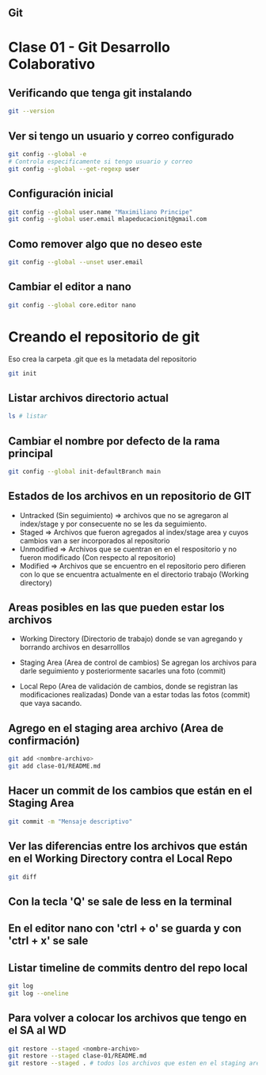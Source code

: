 ## Git

# Clase 01 - Git Desarrollo Colaborativo

## Verificando que tenga git instalando

```sh
git --version
```

## Ver si tengo un usuario y correo configurado

```sh
git config --global -e
# Controla especificamente si tengo usuario y correo
git config --global --get-regexp user
```

## Configuración inicial

```sh
git config --global user.name "Maximiliano Principe"
git config --global user.email mlapeducacionit@gmail.com
```

## Como remover algo que no deseo este

```sh
git config --global --unset user.email
```

## Cambiar el editor a nano

```sh
git config --global core.editor nano
```

# Creando el repositorio de git
Eso crea la carpeta .git que es la metadata del repositorio

```sh
git init
```

## Listar archivos directorio actual

```sh
ls # listar
```

## Cambiar el nombre por defecto de la rama principal

```sh
git config --global init-defaultBranch main
```

## Estados de los archivos en un repositorio de GIT

* Untracked (Sin seguimiento) => archivos que no se agregaron al index/stage y por consecuente no se les da seguimiento.
* Staged => Archivos que fueron agregados al index/stage area y cuyos cambios van a ser incorporados al repositorio
* Unmodified => Archivos que se cuentran en en el respositorio y no fueron modificado (Con respecto al repositorio)
* Modified => Archivos que se encuentro en el repositorio pero difieren con lo que se encuentra actualmente en el directorio trabajo (Working directory)

## Areas posibles en las que pueden estar los archivos

* Working Directory (Directorio de trabajo) donde se van agregando y borrando archivos en desarrolllos

* Staging Area (Area de control de cambios) Se agregan los archivos para darle seguimiento y posteriormente sacarles una foto (commit)

* Local Repo (Area de validación de cambios, donde se registran las modificaciones realizadas) Donde van a estar todas las fotos (commit) que vaya sacando.

## Agrego en el staging area archivo (Area de confirmación)

```sh
git add <nombre-archivo>
git add clase-01/README.md
```

## Hacer un commit de los cambios que están en el Staging Area

```sh
git commit -m "Mensaje descriptivo"
```

## Ver las diferencias entre los archivos que están en el Working Directory contra el Local Repo

```sh
git diff
```
## Con la tecla 'Q' se sale de less en la terminal
## En el editor nano con 'ctrl + o' se guarda y con 'ctrl + x' se sale

## Listar timeline de commits dentro del repo local

```sh
git log
git log --oneline
```

## Para volver a colocar los archivos que tengo en el SA al WD

```sh
git restore --staged <nombre-archivo>
git restore --staged clase-01/README.md
git restore --staged . # todos los archivos que esten en el staging area
```
